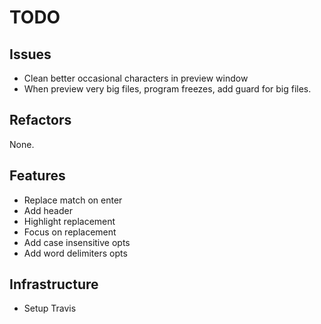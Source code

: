 # TODO

## Issues

- Clean better occasional characters in preview window
- When preview very big files, program freezes, add guard for big files.

## Refactors

None.

## Features

- Replace match on enter
- Add header
- Highlight replacement
- Focus on replacement
- Add case insensitive opts
- Add word delimiters opts

## Infrastructure

- Setup Travis
